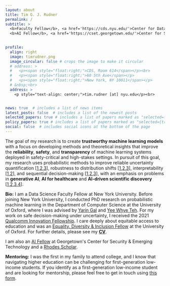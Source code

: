 ```yaml
---
layout: about
title: Tim G. J. Rudner
permalink: /
subtitle: >
  <b>Faculty Fellow</b>, <a href='https://cds.nyu.edu/'>Center for Data Science</a>, New York University<br>
  <b>AI Fellow</b>, <a href='https://cset.georgetown.edu/'>Center for Security & Emerging Technology</a>, Georgetown University<br>
  

profile:
  align: right
  image: timrudner.png
  image_circular: false # crops the image to make it circular
  # address: >
  #   <p><span style="float:right;">CDS, Room 614</span></p><br>
  #   <p><span style="float:right;">60 5th Ave</span></p>
  #   <p><span style="float:right;">New York, NY 10011</span></p>
  # &nbsp;<br>
  address: >
    <p style="text-align: center;">tim.rudner [at] nyu.edu</p><br>


news: true  # includes a list of news items
latest_posts: false  # includes a list of the newest posts
selected_papers: true # includes a list of papers marked as "selected={true}"
policy_papers: true # includes a list of papers marked as "selected={true}"
social: false  # includes social icons at the bottom of the page
---
```


The goal of my research is to create **trustworthy machine learning models** with <nobr>a focus</nobr> on developing methods and theoretical insights that improve the **reliability**, **safety**, and **transparency** of machine learning systems deployed in safety-critical and high-stakes settings.
In pursuit of this goal, my research uses probabilistic methods to improve reliable uncertainty quantification [<a href="https://timrudner.com/fseb" target="_blank">1</a>,<a href="https://timrudner.com/uap" target="_blank">2</a>,<a href="https://timrudner.com/fsvi" target="_blank">3</a>], robustness to distribution shifts [<a href="https://timrudner.com/gap" target="_blank">1</a>,<a href="https://timrudner.com/plex" target="_blank">2</a>,<a href="https://timrudner.com/retina" target="_blank">3</a>], interpretability [<a href="https://timrudner.com/m2ib" target="_blank">1</a>,<a href="https://timrudner.com/fsmap" target="_blank">2</a>], and sequential decision-making [<a href="https://timrudner.com/odrl" target="_blank">1</a>,<a href="https://timrudner.com/sfsvi" target="_blank">2</a>,<a href="https://timrudner.com/rl-pathologies" target="_blank">3</a>], with an emphasis on problems in **generative AI**,  **AI for healthcare** and **AI-driven scientific discovery** [<a href="https://timrudner.com/cgd" target="_blank">1</a>,<a href="https://timrudner.com/qsavi" target="_blank">2</a>,<a href="https://timrudner.com/nos" target="_blank">3</a>,<a href="https://timrudner.com/m2d2" target="_blank">4</a>].

**Bio:** I am a Data Science Faculty Fellow at New York University. Before joining New York University, I conducted PhD research on probabilistic machine learning in the Department of Computer Science at the University of Oxford, where I was advised by <a href="https://www.cs.ox.ac.uk/people/yarin.gal" target="_blank"><nobr>Yarin Gal</nobr></a> and <a href="http://csml.stats.ox.ac.uk/people/teh" target="_blank">Yee Whye Teh</a>. For my work on safe decision-making under uncertainty, I received the 2021 <a href="https://www.qualcomm.com/news/releases/2021/07/26/qualcomm-innovation-fellowship-europe-rewards-excellent-young-researchers" target="_blank">Qualcomm Innovation Fellowship</a>. I care deeply about equitable access to education and was an <a href="https://www.mpls.ox.ac.uk/equality-and-diversity/mpls-ed-i-fellows" target="_blank">Equality, Diversity & Inclusion Fellow</a> at the University of Oxford. For further details, please see my **<u><a href="https://timrudner.com/cv" target="_blank">CV</a></u>**.

I am also an <a href="https://cset.georgetown.edu" target="_blank">AI Fellow</a> at Georgetown's Center for Security & Emerging Technology and a <a href="https://www.rhodeshouse.ox.ac.uk" target="_blank">Rhodes Scholar</a>.

**Mentoring:** I was the first in my family to attend college, and I know that navigating higher education can be challenging for first-generation low-income students. If you identify as a first-generation low-income student and are looking for mentorship, please feel free to get in touch using <a href="https://forms.gle/7H1cMzwhjYB52XoZ9" target="_blank">this form</a>.

